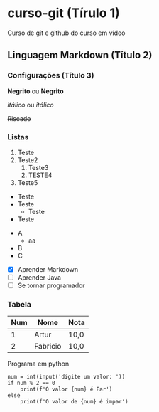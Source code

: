 # curso-git (Tírulo 1)
 Curso de git e github do curso em vídeo

## Linguagem Markdown (Título 2)
### Configurações (Título 3)
**Negrito** ou __Negrito__

*itálico* ou _itálico_

~~Riscado~~

### Listas
1. Teste
1. Teste2
   1. Teste3
   2. TESTE4
1. Teste5

* Teste
* Teste
   * Teste
* Teste

- A
   - aa
- B
- C

- [x] Aprender Markdown
- [ ] Aprender Java
- [ ] Se tornar programador

### Tabela
Num | Nome | Nota
---|---|---
1 | Artur | 10,0
2 | Fabricio | 10,0

Programa em python
```
num = int(input('digite um valor: '))
if num % 2 == 0
    print(f'O valor {num} é Par')
else
    print(f'O valor de {num} é impar')
```
